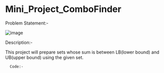 # Mini_Project_ComboFinder

Problem Statement:-

![image](https://github.com/bajrangimishra9/Mini_Project_ComboFinder/assets/155826931/62040af2-254a-4942-81e6-4b4df3718b92)


Description:-

This project will prepare sets whose sum is between LB(lower bound) and UB(upper bound) using the 
given set. 

      Code:-

 

